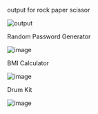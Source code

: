 output for rock paper scissor

![output](https://github.com/user-attachments/assets/469f5009-49e4-4b6a-b50d-2e766fb2475c)

Random Password Generator

![image](https://github.com/user-attachments/assets/3c003927-b337-4efd-ac6c-801477ad467b)

BMI Calculator

![image](https://github.com/user-attachments/assets/299b5374-c3b3-4cd3-bdee-1bf0c18bda5b)

Drum Kit

![image](https://github.com/user-attachments/assets/150167f6-4b3f-457f-ab7b-0342fa47b6ff)




